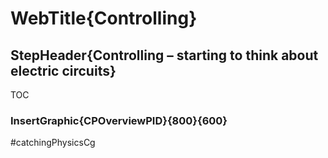 # WebTitle{Controlling}

## StepHeader{Controlling – starting to think about electric circuits}

TOC

### InsertGraphic{CPOverviewPID}{800}{600}


#catchingPhysicsCg
